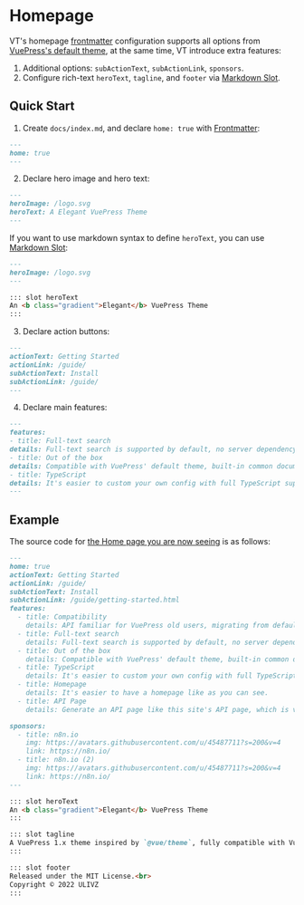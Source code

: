 # Homepage

<iframeComp ihtml="/unity/index.html"></iframeComp>

VT's homepage [frontmatter](https://vuepress.vuejs.org/guide/frontmatter.html) configuration supports all options from [VuePress's default theme](https://vuepress.vuejs.org/theme/default-theme-config.html#homepage), at the same time, VT introduce extra features:

1. Additional options: `subActionText`, `subActionLink`, `sponsors`.
2. Configure rich-text `heroText`, `tagline`, and `footer` via [Markdown Slot](https://vuepress.vuejs.org/guide/markdown-slot.html).

## Quick Start

1. Create `docs/index.md`, and declare `home: true` with [Frontmatter](https://vuepress.vuejs.org/guide/frontmatter.html):

```md
---
home: true
---
```

2. Declare hero image and hero text:

```md
---
heroImage: /logo.svg
heroText: A Elegant VuePress Theme
---
```

If you want to use markdown syntax to define `heroText`, you can use [Markdown Slot](https://vuepress.vuejs.org/guide/markdown-slot.html):

```md
---
heroImage: /logo.svg
---

::: slot heroText
An <b class="gradient">Elegant</b> VuePress Theme
:::
```

3. Declare action buttons:

```md
---
actionText: Getting Started
actionLink: /guide/
subActionText: Install
subActionLink: /guide/
---
```

4. Declare main features:

```md
---
features:
- title: Full-text search
details: Full-text search is supported by default, no server dependency, distinguishing locales.
- title: Out of the box
details: Compatible with VuePress' default theme, built-in common documentation features, e.g. i18n, Code Copy, TOC.
- title: TypeScript
details: It's easier to custom your own config with full TypeScript support.
---
```

## Example

The source code for [the Home page you are now seeing](/) is as follows:

```md
---
home: true
actionText: Getting Started
actionLink: /guide/
subActionText: Install
subActionLink: /guide/getting-started.html
features:
  - title: Compatibility
    details: API familiar for VuePress old users, migrating from default theme is almost no costing.
  - title: Full-text search
    details: Full-text search is supported by default, no server dependency, distinguishing locales.
  - title: Out of the box
    details: Compatible with VuePress' default theme, built-in common documentation features.
  - title: TypeScript
    details: It's easier to custom your own config with full TypeScript support.
  - title: Homepage
    details: It's easier to have a homepage like as you can see.
  - title: API Page
    details: Generate an API page like this site's API page, which is very useful to index APIs.

sponsors:
  - title: n8n.io
    img: https://avatars.githubusercontent.com/u/45487711?s=200&v=4
    link: https://n8n.io/
  - title: n8n.io (2)
    img: https://avatars.githubusercontent.com/u/45487711?s=200&v=4
    link: https://n8n.io/
---

::: slot heroText
An <b class="gradient">Elegant</b> VuePress Theme
:::

::: slot tagline
A VuePress 1.x theme inspired by `@vue/theme`, fully compatible with VuePress default theme.
:::

::: slot footer
Released under the MIT License.<br>
Copyright © 2022 ULIVZ
:::
```

